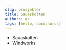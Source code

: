 ```yaml
---
slug: prosjekter
title: Sauaskolten
authors: gk
tags: [hello, docusaurus]
---
```


* Sauaskolten
* Windworks
